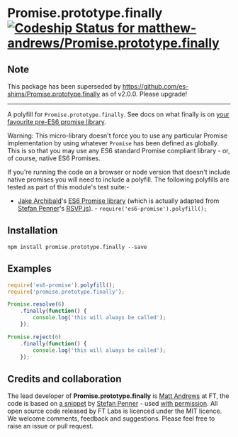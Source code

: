 # Promise.prototype.finally [ ![Codeship Status for matthew-andrews/Promise.prototype.finally](https://codeship.io/projects/d2ed45d0-3364-0132-3c6b-26237c03a86a/status)](https://codeship.io/projects/40589)

## **Note**
This package has been superseded by https://github.com/es-shims/Promise.prototype.finally as of v2.0.0. Please upgrade!

----

A polyfill for `Promise.prototype.finally`.  See docs on what finally is on [your favourite pre-ES6 promise library](https://github.com/tildeio/rsvp.js/blob/master/README.md#finally).

Warning: This micro-library doesn't force you to use any particular Promise implementation by using whatever `Promise` has been defined as globally.  This is so that you may use any ES6 standard Promise compliant library - or, of course, native ES6 Promises.

If you're running the code on a browser or node version that doesn't include native promises you will need to include a polyfill. The following polyfills are tested as part of this module's test suite:-

- [Jake Archibald](https://twitter.com/jaffathecake)'s [ES6 Promise library](https://github.com/jakearchibald/es6-promise) (which is actually adapted from [Stefan Penner](https://twitter.com/stefanpenner)'s [RSVP.js](https://github.com/tildeio/rsvp.js)). -  `require('es6-promise').polyfill();`

## Installation

```
npm install promise.prototype.finally --save
```

## Examples

```js
require('es6-promise').polyfill();
require('promise.prototype.finally');

Promise.resolve(6)
	.finally(function() {
		console.log('this will always be called');
	});

Promise.reject(6)
	.finally(function() {
		console.log('this will always be called');
	});
```

## Credits and collaboration

The lead developer of **Promise.prototype.finally** is [Matt Andrews](http://twitter.com/andrewsmatt) at FT, the code is based on [a snippet](https://github.com/domenic/promises-unwrapping/issues/18#issuecomment-57801572) by [Stefan Penner](https://twitter.com/stefanpenner) - used [with permission](https://twitter.com/stefanpenner/status/520904347073667072). All open source code released by FT Labs is licenced under the MIT licence. We welcome comments, feedback and suggestions.  Please feel free to raise an issue or pull request.
